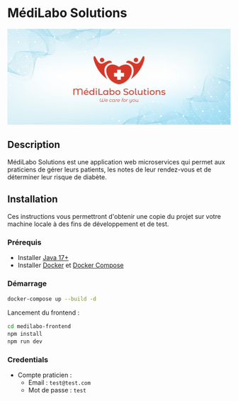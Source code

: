 # MédiLabo Solutions

![Logo.jpeg](.readme%2FLogo.jpeg)

## Description
MédiLabo Solutions est une application web microservices qui permet aux praticiens de gérer leurs patients, les notes de leur rendez-vous et de déterminer leur risque de diabète.

## Installation
Ces instructions vous permettront d'obtenir une copie du projet sur votre machine locale à des fins de développement et de test.
### Prérequis
* Installer <a target="_blank" href="https://www.oracle.com/java/technologies/javase/jdk17-archive-downloads.html">Java
  17+</a>
* Installer <a target="_blank" href="https://docs.docker.com/get-docker/">Docker</a>
  et <a target="_blank" href="https://docs.docker.com/compose/install/">Docker Compose</a>

### Démarrage
```bash
docker-compose up --build -d
```

Lancement du frontend :
```bash
cd medilabo-frontend
npm install
npm run dev
```

### Credentials
* Compte praticien : 
  * Email : `test@test.com`
  * Mot de passe : `test`